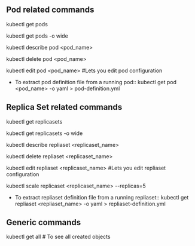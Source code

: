 ## Pod related commands

kubectl get pods

kubectl get pods -o wide

kubectl describe pod <pod_name>

kubectl delete pod <pod_name>

kubectl edit pod <pod_name> #Lets you edit pod configuration

* To extract pod definition file from a running pod::
kubectl get pod <pod_name> -o yaml > pod-definition.yml

## Replica Set related commands

kubectl get replicasets

kubectl get replicasets -o wide

kubectl describe repliaset <replicaset_name>

kubectl delete repliaset <replicaset_name>

kubectl edit repliaset <replicaset_name> #Lets you edit repliaset configuration

kubectl scale replicaset <replicaset_name> --replicas=5

* To extract repliaset definition file from a running repliaset::
kubectl get repliaset <repliaset_name> -o yaml > repliaset-definition.yml

## Generic commands

kubectl get all # To see all created objects
